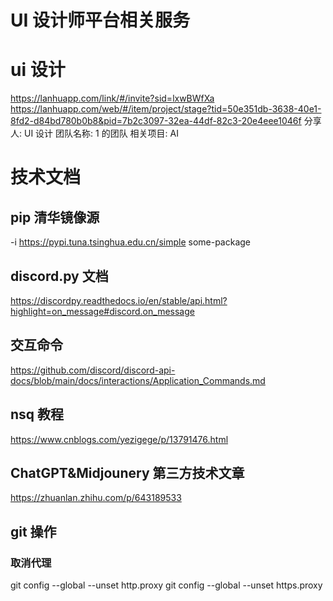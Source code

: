 # UI 设计师平台相关服务

# ui 设计

https://lanhuapp.com/link/#/invite?sid=lxwBWfXa
https://lanhuapp.com/web/#/item/project/stage?tid=50e351db-3638-40e1-8fd2-d84bd780b0b8&pid=7b2c3097-32ea-44df-82c3-20e4eee1046f
分享人: UI 设计
团队名称: 1 的团队
相关项目: AI

# 技术文档

## pip 清华镜像源

-i https://pypi.tuna.tsinghua.edu.cn/simple some-package

## discord.py 文档

https://discordpy.readthedocs.io/en/stable/api.html?highlight=on_message#discord.on_message

## 交互命令

https://github.com/discord/discord-api-docs/blob/main/docs/interactions/Application_Commands.md

## nsq 教程

https://www.cnblogs.com/yezigege/p/13791476.html

## ChatGPT&Midjounery 第三方技术文章

https://zhuanlan.zhihu.com/p/643189533

## git 操作

### 取消代理

git config --global --unset http.proxy
git config --global --unset https.proxy
